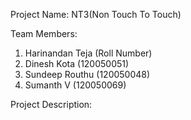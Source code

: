 Project Name: NT3(Non Touch To Touch)

Team Members:
1. Harinandan Teja (Roll Number)
2. Dinesh Kota (120050051)
3. Sundeep Routhu (120050048) 
4. Sumanth V (120050069)

Project Description:

